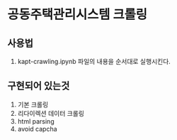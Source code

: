 # 공동주택관리시스템 크롤링

## 사용법
1. kapt-crawling.ipynb 파일의 내용을 순서대로 실행시킨다.

## 구현되어 있는것
1. 기본 크롤링
2. 리다이렉션 데이터 크롤링
3. html parsing
4. avoid capcha
